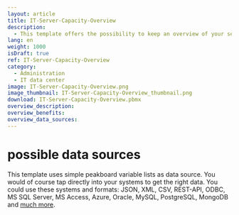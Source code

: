 ```yaml
---
layout: article
title: IT-Server-Capacity-Overview
description: 
  - This template offers the possibility to keep an overview of your server room with the help of a clear representation of all servers. This increases the availability, because you can react earlier if there is a critical event. A simple monitoring of all used servers. Sensors can display the temperature, it would also be possible to integrate an alarm system to provide even more protection. With this monitoring tool the server capacity is displayed in real time.
lang: en
weight: 1000
isDraft: true
ref: IT-Server-Capacity-Overview
category:
  - Administration
  - IT data center
image: IT-Server-Capacity-Overview.png
image_thumbnail: IT-Server-Capacity-Overview_thumbnail.png
download: IT-Server-Capacity-Overview.pbmx
overview_description:
overview_benefits:
overview_data_sources:
---
```


# possible data sources

This template uses simple peakboard variable lists as data source. You would of course tap directly into your systems to get the right data. You could use these systems and formats: JSON, XML, CSV, REST-API, ODBC, MS SQL Server, MS Access, Azure, Oracle, MySQL, PostgreSQL, MongoDB and [much more](https://peakboard.com/en/data-connections/).